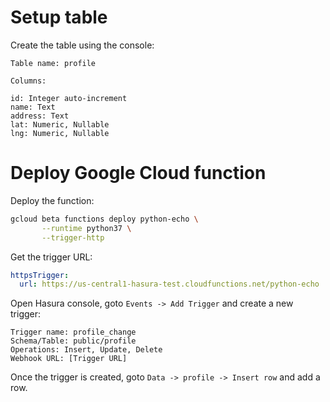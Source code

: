 # Setup table

Create the table using the console:

```
Table name: profile

Columns:

id: Integer auto-increment
name: Text
address: Text
lat: Numeric, Nullable
lng: Numeric, Nullable
```

# Deploy Google Cloud function

Deploy the function:

```bash
gcloud beta functions deploy python-echo \
       --runtime python37 \
       --trigger-http
```

Get the trigger URL:
```yaml
httpsTrigger:
  url: https://us-central1-hasura-test.cloudfunctions.net/python-echo
```

Open Hasura console, goto `Events -> Add Trigger` and create a new trigger:
```
Trigger name: profile_change
Schema/Table: public/profile
Operations: Insert, Update, Delete
Webhook URL: [Trigger URL]
```

Once the trigger is created, goto `Data -> profile -> Insert row` and add a row. 
